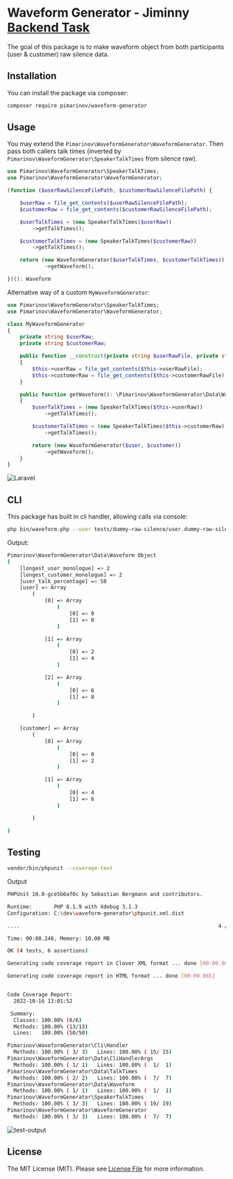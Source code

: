 
# Waveform Generator - Jiminny [Backend Task](jiminny-backend-task.md)

The goal of this package is to make waveform object from both participants
(user & customer) raw silence data.

## Installation

You can install the package via composer:

```bash
composer require pimarinov/waveform-generator
```

## Usage

You may extend the `Pimarinov\WaveformGenerator\WaveformGenerator`. Then pass both callers
talk times (inverted by `Pimarinov\WaveformGenerator\SpeakerTalkTimes` from silence raw).

```php
use Pimarinov\WaveformGenerator\SpeakerTalkTimes;
use Pimarinov\WaveformGenerator\WaveformGenerator;

(function ($userRawSilenceFilePath, $customerRawSilenceFilePath) {

    $userRaw = file_get_contents($userRawSilenceFilePath);
    $customerRaw = file_get_contents($customerRawSilenceFilePath);

    $userTalkTimes = (new SpeakerTalkTimes($userRaw))
        ->getTalkTimes();

    $customerTalkTimes = (new SpeakerTalkTimes($customerRaw))
        ->getTalkTimes();

    return (new WaveformGenerator($userTalkTimes, $customerTalkTimes))
            ->getWaveform();

})(): Waveform

```

Alternative way of a custom `MyWaveformGenerator`:

```php
use Pimarinov\WaveformGenerator\SpeakerTalkTimes;
use Pimarinov\WaveformGenerator\WaveformGenerator;

class MyWaveformGenerator
{
    private string $userRaw;
    private string $customerRaw;

    public function __construct(private string $userRawFile, private string $customerRawFile)
    {
        $this->userRaw = file_get_contents($this->userRawFile);
        $this->customerRaw = file_get_contents($this->customerRawFile);
    }

    public function getWaveform(): \Pimarinov\WaveformGenerator\Data\Waveform
    {
        $userTalkTimes = (new SpeakerTalkTimes($this->userRaw))
            ->getTalkTimes();

        $customerTalkTimes = (new SpeakerTalkTimes($this->customerRaw))
            ->getTalkTimes();

        return (new WaveformGenerator($user, $customer))
            ->getWaveform();
    }
}
```

![Laravel](laravel-call-screenshot.png)

## CLI

This package has built in cli handler, allowing calls via console:

```bash
php bin/waveform.php --user tests/dummy-raw-silence/user.dummy-raw-silence.txt --customer tests/dummy-raw-silence/customer.dummy-raw-silence.txt
```

Output:

```bash
Pimarinov\WaveformGenerator\Data\Waveform Object
(
    [longest_user_monologue] => 2
    [longest_customer_monologue] => 2
    [user_talk_percentage] => 50
    [user] => Array
        (
            [0] => Array
                (
                    [0] => 0
                    [1] => 0
                )

            [1] => Array
                (
                    [0] => 2
                    [1] => 4
                )

            [2] => Array
                (
                    [0] => 6
                    [1] => 8
                )

        )

    [customer] => Array
        (
            [0] => Array
                (
                    [0] => 0
                    [1] => 2
                )

            [1] => Array
                (
                    [0] => 4
                    [1] => 6
                )

        )

)
```

## Testing

```bash
vendor/bin/phpunit --coverage-text
```

Output
```bash
PHPUnit 10.0-gce5b6af0c by Sebastian Bergmann and contributors.

Runtime:       PHP 8.1.9 with Xdebug 3.1.3
Configuration: C:\dev\waveform-generator\phpunit.xml.dist

....                                                                4 / 4 (100%)

Time: 00:00.246, Memory: 10.00 MB

OK (4 tests, 6 assertions)

Generating code coverage report in Clover XML format ... done [00:00.004]

Generating code coverage report in HTML format ... done [00:00.085]


Code Coverage Report:
  2022-10-16 13:01:52

 Summary:
  Classes: 100.00% (6/6)
  Methods: 100.00% (13/13)
  Lines:   100.00% (50/50)

Pimarinov\WaveformGenerator\Cli\Handler
  Methods: 100.00% ( 3/ 3)   Lines: 100.00% ( 15/ 15)
Pimarinov\WaveformGenerator\Data\CliHandlerArgs
  Methods: 100.00% ( 1/ 1)   Lines: 100.00% (  1/  1)
Pimarinov\WaveformGenerator\Data\TalkTimes
  Methods: 100.00% ( 2/ 2)   Lines: 100.00% (  7/  7)
Pimarinov\WaveformGenerator\Data\Waveform
  Methods: 100.00% ( 1/ 1)   Lines: 100.00% (  1/  1)
Pimarinov\WaveformGenerator\SpeakerTalkTimes
  Methods: 100.00% ( 3/ 3)   Lines: 100.00% ( 19/ 19)
Pimarinov\WaveformGenerator\WaveformGenerator
  Methods: 100.00% ( 3/ 3)   Lines: 100.00% (  7/  7)

```

![test-output](phpunit-test-output.png)

## License

The MIT License (MIT). Please see [License File](LICENSE.md) for more information.
